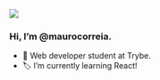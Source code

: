 <img src="https://i.kym-cdn.com/photos/images/newsfeed/001/164/611/8d0.gif">

### Hi, I’m @maurocorreia. 
- 🧠 Web developer student at Trybe. 
- 🏷️ I’m currently learning React! 
